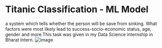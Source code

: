 # Titanic Classification - ML Model
a system which tells whether the person will be save from sinking. What factors were most likely lead to success-socio-economic status, age, gender and more.This task was given in my Data Science internship in Bharat Intern.
![image](https://github.com/Nabilakhtar92/titanic/assets/86850266/004fbe5a-3c5f-412d-b842-91bb66e8445c)
